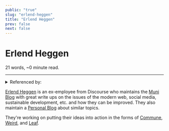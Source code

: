 ```yaml
---
public: "true"
slug: "erlend-heggen"
title: "Erlend Heggen"
prev: false
next: false
---
```

<script setup>
import { data } from '../../git.data.ts';
import { useData } from 'vitepress';
const pageData = useData();
</script>
<h1 class="p-name">Erlend Heggen</h1>
<p>21 words, ~0 minute read. <span v-html="data[`site/${pageData.page.value.relativePath}`]" /></p>
<hr/>

<details><summary>Referenced by:</summary><a href="/garden/commune/index.md">Commune</a><a href="/garden/fedi-v2/index.md">Fedi v2</a><a href="/garden/weird/index.md">Weird</a></details>

[Erlend Heggen](https://writing.exchange/@erlend) is an ex-employee from Discourse who maintains the [Muni Blog](https://blog.commune.sh) with great write ups on the issues of the modern web, social media, sustainable development, etc. and how they can be improved. They also maintain a [Personal Blog](https://blog.erlend.sh) about similar topics.

They're working on putting their ideas into action in the forms of [Commune](/garden/commune/index.md), [Weird](/garden/weird/index.md), and [Leaf](/garden/fedi-v2/index.md).